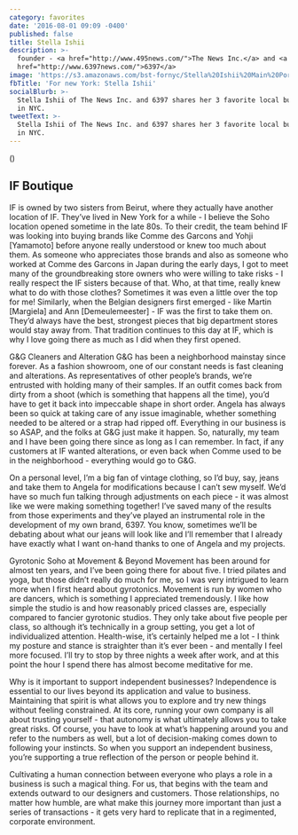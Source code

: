 ```yaml
---
category: favorites
date: '2016-08-01 09:09 -0400'
published: false
title: Stella Ishii
description: >-
  founder - <a href="http://www.495news.com/">The News Inc.</a> and <a
  href="http://www.6397news.com/">6397</a>
image: 'https://s3.amazonaws.com/bst-fornyc/Stella%20Ishii%20Main%20Portrait.jpg'
fbTitle: 'For new York: Stella Ishii'
socialBlurb: >-
  Stella Ishii of The News Inc. and 6397 shares her 3 favorite local businesses
  in NYC.
tweetText: >-
  Stella Ishii of The News Inc. and 6397 shares her 3 favorite local businesses
  in NYC.
---
```

 ()

## IF Boutique
IF is owned by two sisters from Beirut, where they actually have another location of IF. They’ve lived in New York for a while - I believe the Soho location opened sometime in the late 80s. To their credit, the team behind IF was looking into buying brands like Comme des Garcons and Yohji [Yamamoto] before anyone really understood or knew too much about them. As someone who appreciates those brands and also as someone who worked at Comme des Garcons in Japan during the early days, I got to meet many of the groundbreaking store owners who were willing to take risks - I really respect the IF sisters because of that. Who, at that time, really knew what to do with those clothes? Sometimes it was even a little over the top for me! Similarly, when the Belgian designers first emerged - like Martin [Margiela] and Ann [Demeulemeester] - IF was the first to take them on. They’d always have the best, strongest pieces that big department stores would stay away from. That tradition continues to this day at IF, which is why I love going there as much as I did when they first opened. 

G&G Cleaners and Alteration
G&G has been a neighborhood mainstay since forever. As a fashion showroom, one of our constant needs is fast cleaning and alterations. As representatives of other people’s brands, we’re entrusted with holding many of their samples. If an outfit comes back from dirty from a shoot (which is something that happens all the time), you’d have to get it back into impeccable shape in short order. Angela has always been so quick at taking care of any issue imaginable, whether something needed to be altered or a strap had ripped off. Everything in our business is so ASAP, and the folks at G&G just make it happen. So, naturally, my team and I have been going there since as long as I can remember. In fact, if any customers at IF wanted alterations, or even back when Comme used to be in the neighborhood - everything would go to G&G.

On a personal level, I’m a big fan of vintage clothing, so I’d buy, say, jeans and take them to Angela for modifications because I can’t sew myself. We’d have so much fun talking through adjustments on each piece - it was almost like we were making something together! I’ve saved many of the results from those experiments and they’ve played an instrumental role in the development of my own brand, 6397. You know, sometimes we’ll be debating about what our jeans will look like and I’ll remember that I already have exactly what I want on-hand thanks to one of Angela and my projects.

Gyrotonic Soho at Movement & Beyond
Movement has been around for almost ten years, and I’ve been going there for about five. I tried pilates and yoga, but those didn’t really do much for me, so I was very intrigued to learn more when I first heard about gyrotonics. Movement is run by women who are dancers, which is something I appreciated tremendously. I like how simple the studio is and how reasonably priced classes are, especially compared to fancier gyrotonic studios. They only take about five people per class, so although it’s technically in a group setting, you get a lot of individualized attention. Health-wise, it’s certainly helped me a lot - I think my posture and stance is straighter than it’s ever been - and mentally I feel more focused. I’ll try to stop by three nights a week after work, and at this point the hour I spend there has almost become meditative for me. 

Why is it important to support independent businesses?
Independence is essential to our lives beyond its application and value to business. Maintaining that spirit is what allows you to explore and try new things without feeling constrained. At its core, running your own company is all about trusting yourself - that autonomy is what ultimately allows you to take great risks. Of course, you have to look at what’s happening around you and refer to the numbers as well, but a lot of decision-making comes down to following your instincts. So when you support an independent business, you’re supporting a true reflection of the person or people behind it. 

Cultivating a human connection between everyone who plays a role in a business is such a magical thing. For us, that begins with the team and extends outward to our designers and customers. Those relationships, no matter how humble, are what make this journey more important than just a series of transactions - it gets very hard to replicate that in a regimented, corporate environment.  
